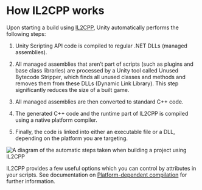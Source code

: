 # How IL2CPP works

Upon starting a build using [IL2CPP](il2cpp), Unity automatically performs the following steps: 

1. Unity Scripting API code is compiled to regular .NET DLLs (managed assemblies).

2. All managed assemblies that aren’t part of scripts (such as plugins and base class libraries) are processed by a Unity tool called Unused Bytecode Stripper, which finds all unused classes and methods and removes them from these DLLs (Dynamic Link Library). This step significantly reduces the size of a built game.

3. All managed assemblies are then converted to standard C++ code.

4. The generated C++ code and the runtime part of IL2CPP is compiled using a native platform compiler.

5. Finally, the code is linked into either an executable file or a DLL, depending on the platform you are targeting.

![A diagram of the automatic steps taken when building a project using IL2CPP](../uploads/Main/IL2CPP-3.png)

IL2CPP provides a few useful options which you can control by attributes in your scripts. See documentation on [Platform-dependent compilation](PlatformDependentCompilation) for further information.